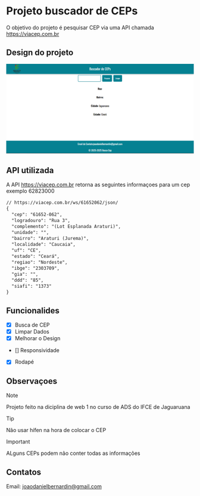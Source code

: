 # Projeto buscador de CEPs

O objetivo do projeto é pesquisar CEP via uma API chamada https://viacep.com.br

## Design do projeto

![Foto do Design do Site](image-1.png)

## API utilizada

A API https://viacep.com.br retorna as seguintes informaçoes para um cep exemplo 62823000

```
// https://viacep.com.br/ws/61652062/json/
{
  "cep": "61652-062",
  "logradouro": "Rua 3",
  "complemento": "(Lot Esplanada Araturi)",
  "unidade": "",
  "bairro": "Araturi (Jurema)",
  "localidade": "Caucaia",
  "uf": "CE",
  "estado": "Ceará",
  "regiao": "Nordeste",
  "ibge": "2303709",
  "gia": "",
  "ddd": "85",
  "siafi": "1373"
}
```
## Funcionalides
- [x] Busca de CEP
- [x] Limpar Dados
- [x] Melhorar o Design
- [] Responsividade
- [x] Rodapé
## Observaçoes
> [!NOTE]
> Projeto feito na diciplina de web 1 no curso de ADS do IFCE de Jaguaruana

> [!TIP]
> Não usar hífen na hora de colocar o CEP

> [!IMPORTANT]
> ALguns CEPs podem não conter todas as informações 
## Contatos
Email: joaodanielbernardin@gmail.com
